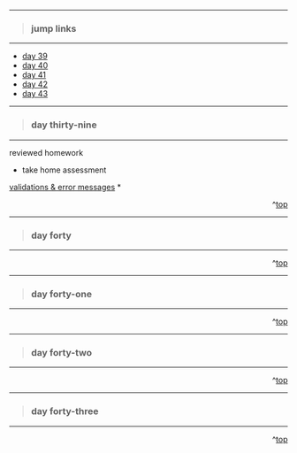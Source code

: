 - - -
> ### jump links ###
- - -

* [day 39](#day-thirty-nine)
* [day 40](#day-forty)
* [day 41](#day-forty-one)
* [day 42](#day-forty-two)
* [day 43](#day-forty-three)

- - -
> ### day thirty-nine ###
- - -

reviewed homework
* take home assessment

[validations & error messages][verr]
*

[verr]: https://github.com/Ada-Developers-Academy/daily-curriculum/blob/master/topic_resources/validations.md


<div align="right">^<a href="#jump-links">top</a></div>


- - -
> ### day forty ###
- - -


<div align="right">^<a href="#jump-links">top</a></div>


- - -
> ### day forty-one ###
- - -


<div align="right">^<a href="#jump-links">top</a></div>


- - -
> ### day forty-two ###
- - -


<div align="right">^<a href="#jump-links">top</a></div>


- - -
> ### day forty-three ###
- - -


<div align="right">^<a href="#jump-links">top</a></div>
